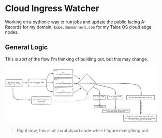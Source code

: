 # Cloud Ingress Watcher

Working on a pythonic way to run jobs and update the public facing A-Records for my domain, `kube.danmanners.com` for my Talos OS cloud edge nodes.

## General Logic

This is _sort of_ the flow I'm thinking of building out, but this may change.

![logic](logic.png)

> Right now, this is all scratchpad code while I figure everything out.
